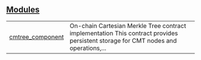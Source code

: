 
## [Modules](./cartesian_merkle_tree-components-modules.md)

| | |
|:---|:---|
| [cmtree_component](./cartesian_merkle_tree-components-cmtree_component.md) | On-chain Cartesian Merkle Tree contract implementation This contract provides persistent storage for CMT nodes and operations,... |
